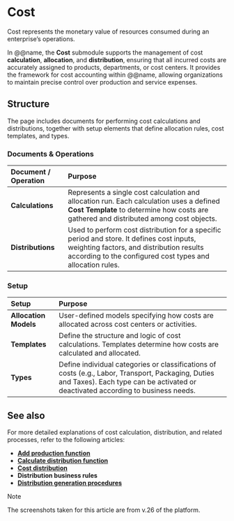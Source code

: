 # Cost

Cost represents the monetary value of resources consumed during an enterprise’s operations. 

In @@name, the **Cost** submodule supports the management of cost **calculation**, **allocation**, and **distribution**, ensuring that all incurred costs are accurately assigned to products, departments, or cost centers. It provides the framework for cost accounting within @@name, allowing organizations to maintain precise control over production and service expenses.

## Structure

The page includes documents for performing cost calculations and distributions, together with setup elements that define allocation rules, cost templates, and types.

### Documents & Operations

| Document / Operation | Purpose                                                                                                                                                                                             |
| :------------------- | :-------------------------------------------------------------------------------------------------------------------------------------------------------------------------------------------------- |
| **Calculations**     | Represents a single cost calculation and allocation run. Each calculation uses a defined **Cost Template** to determine how costs are gathered and distributed among cost objects.                  |
| **Distributions**    | Used to perform cost distribution for a specific period and store. It defines cost inputs, weighting factors, and distribution results according to the configured cost types and allocation rules. |

### Setup

| Setup                 | Purpose                                                                                                                                                                                |
| :-------------------- | :------------------------------------------------------------------------------------------------------------------------------------------------------------------------------------- |
| **Allocation Models** | User-defined models specifying how costs are allocated across cost centers or activities.                                                                                              |
| **Templates**         | Define the structure and logic of cost calculations. Templates determine how costs are calculated and allocated.      |
| **Types**             | Define individual categories or classifications of costs (e.g., Labor, Transport, Packaging, Duties and Taxes). Each type can be activated or deactivated according to business needs. |

## See also

For more detailed explanations of cost calculation, distribution, and related processes, refer to the following articles:

- **[Add production function](https://docs.erp.net/tech/modules/financials/cost-accounting/add-production-function.html?q=Add%20production%20function)**
- **[Calculate distribution function](https://docs.erp.net/tech/modules/financials/cost-accounting/calculate-distribution-function.html?q=Calculate%20distribution%20function)**
- **[Cost distribution](https://docs.erp.net/tech/modules/financials/cost-accounting/cost-distribution.html?q=Cost%20distribution)**
- **Distribution business rules**
- **[Distribution generation procedures](https://docs.erp.net/tech/advanced/document-flow/generation-procedures.html?q=Distribution%20generation%20procedures)**

> [!NOTE]
> 
> The screenshots taken for this article are from v.26 of the platform.
